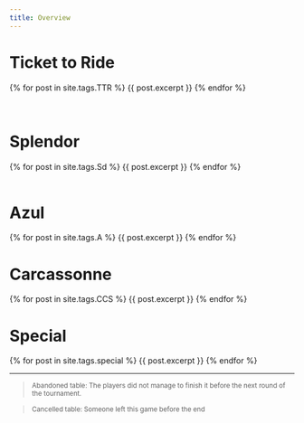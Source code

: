 ```yaml
---
title: Overview
---
```

# Ticket to Ride
{% for post in site.tags.TTR %}
{{ post.excerpt }}
{% endfor %}

<br>

# Splendor
{% for post in site.tags.Sd %}
{{ post.excerpt }}
{% endfor %}
<br><br>

# Azul
{% for post in site.tags.A %}
{{ post.excerpt }}
{% endfor %}
<br>

# Carcassonne
{% for post in site.tags.CCS %}
{{ post.excerpt }}
{% endfor %}
<br>

# Special
{% for post in site.tags.special %}
{{ post.excerpt }}
{% endfor %}
<br>

---

> <sub>Abandoned table: The players did not manage to finish it before the next round of the tournament. </sub>


> <sub>Cancelled table: Someone left this game before the end</sub>

